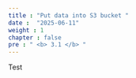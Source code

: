 ```yaml
---
title : "Put data into S3 bucket "
date :  "2025-06-11"
weight : 1
chapter : false
pre : " <b> 3.1 </b> "
---
```


Test